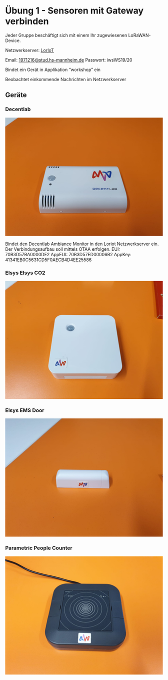 
# Übung 1 - Sensoren mit Gateway verbinden


Jeder Gruppe beschäftigt sich mit einem Ihr zugewiesenen LoRaWAN-Device.

Netzwerkserver: [LorIoT](https://mvv.loriot.io)

Email: 1971216@stud.hs-mannheim.de
Passwort: iwsWS19/20
 
Bindet ein Gerät in Applikation “workshop” ein

Beobachtet einkommende Nachrichten im Netzwerkserver

## Geräte
### Decentlab
![GitHub Logo](/images/lora_devices/ambiance_decentlab.jpeg)

Bindet den Decentlab Ambiance Monitor in den Loriot Netzwerkserver ein. Der Verbindungsaufbau soll mittels OTAA erfolgen.
EUI:	70B3D57BA0000DE2 
AppEUI:	70B3D57ED00006B2
AppKey:	41341EB0C5631CD5F0AECB4D4EE25586
### Elsys Elsys CO2
![GitHub Logo](/images/lora_devices/ambiance_elsys.jpeg)
### Elsys EMS Door
![GitHub Logo](/images/lora_devices/door_elsys.jpeg)

### Parametric People Counter
![GitHub Logo](/images/lora_devices/people_counter.jpeg)
